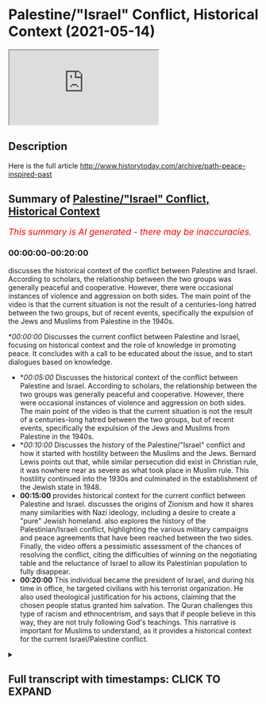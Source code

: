 # Palestine/"Israel" Conflict, Historical Context (2021-05-14)

<iframe loading='lazy' allow='autoplay' src='https://www.youtube.com/embed/9ZKuPycKiX8'></iframe>

## Description

Here is the full article 
http://www.historytoday.com/archive/path-peace-inspired-past

## Summary of [Palestine/"Israel" Conflict, Historical Context](https://www.youtube.com/watch?v=9ZKuPycKiX8)


*<span style="color:red; font-size:125%">This summary is AI generated - there may be inaccuracies</span>. [](/)*

### <a onclick="modifyYTiframeseektime('0')">00:00:00-00:20:00</a>

 discusses the historical context of the conflict between Palestine and Israel. According to scholars, the relationship between the two groups was generally peaceful and cooperative. However, there were occasional instances of violence and aggression on both sides. The main point of the video is that the current situation is not the result of a centuries-long hatred between the two groups, but of recent events, specifically the expulsion of the Jews and Muslims from Palestine in the 1940s.

**<a onclick="modifyYTiframeseektime('0')">00:00:00</a>* Discusses the current conflict between Palestine and Israel, focusing on historical context and the role of knowledge in promoting peace. It concludes with a call to be educated about the issue, and to start dialogues based on knowledge.
* **<a onclick="modifyYTiframeseektime('300')">00:05:00</a>* Discusses the historical context of the conflict between Palestine and Israel. According to scholars, the relationship between the two groups was generally peaceful and cooperative. However, there were occasional instances of violence and aggression on both sides. The main point of the video is that the current situation is not the result of a centuries-long hatred between the two groups, but of recent events, specifically the expulsion of the Jews and Muslims from Palestine in the 1940s.
* **<a onclick="modifyYTiframeseektime('600')">00:10:00</a>* Discusses the history of the Palestine/"Israel" conflict and how it started with hostility between the Muslims and the Jews. Bernard Lewis points out that, while similar persecution did exist in Christian rule, it was nowhere near as severe as what took place in Muslim rule. This hostility continued into the 1930s and culminated in the establishment of the Jewish state in 1948.
* **<a onclick="modifyYTiframeseektime('900')">00:15:00</a>**  provides historical context for the current conflict between Palestine and Israel. discusses the origins of Zionism and how it shares many similarities with Nazi ideology, including a desire to create a "pure" Jewish homeland.  also explores the history of the Palestinian/Israeli conflict, highlighting the various military campaigns and peace agreements that have been reached between the two sides. Finally, the video offers a pessimistic assessment of the chances of resolving the conflict, citing the difficulties of winning on the negotiating table and the reluctance of Israel to allow its Palestinian population to fully disappear.
* **<a onclick="modifyYTiframeseektime('1200')">00:20:00</a>** This individual became the president of Israel, and during his time in office, he targeted civilians with his terrorist organization. He also used theological justification for his actions, claiming that the chosen people status granted him salvation. The Quran challenges this type of racism and ethnocentrism, and says that if people believe in this way, they are not truly following God's teachings. This narrative is important for Muslims to understand, as it provides a historical context for the current Israel/Palestine conflict.

<details><summary><h2>Full transcript with timestamps: CLICK TO EXPAND</h2></summary>

<a onclick="modifyYTiframeseektime('2')">0:00:02</a> we are witnessing some monstrous acts  
<a onclick="modifyYTiframeseektime('4')">0:00:04</a> being committed at the hands of the  
<a onclick="modifyYTiframeseektime('5')">0:00:05</a> israeli authorities  
<a onclick="modifyYTiframeseektime('7')">0:00:07</a> against civilian palestinians in  
<a onclick="modifyYTiframeseektime('11')">0:00:11</a> region and this is not something new  
<a onclick="modifyYTiframeseektime('14')">0:00:14</a> this is not something new that we are  
<a onclick="modifyYTiframeseektime('16')">0:00:16</a> witnessing we have witnessed this for  
<a onclick="modifyYTiframeseektime('18')">0:00:18</a> decades  
<a onclick="modifyYTiframeseektime('19')">0:00:19</a> since the advent of the so-called state  
<a onclick="modifyYTiframeseektime('21')">0:00:21</a> of israel in 1948 in may 1948  
<a onclick="modifyYTiframeseektime('25')">0:00:25</a> and that is simply because that state  
<a onclick="modifyYTiframeseektime('27')">0:00:27</a> has had an agenda  
<a onclick="modifyYTiframeseektime('29')">0:00:29</a> which has been uncovered now by  
<a onclick="modifyYTiframeseektime('31')">0:00:31</a> historians like ilan pape  
<a onclick="modifyYTiframeseektime('34')">0:00:34</a> and others like norman finkelstein who  
<a onclick="modifyYTiframeseektime('36')">0:00:36</a> have written extensively on these issues  
<a onclick="modifyYTiframeseektime('39')">0:00:39</a> whereby israeli authorities have been  
<a onclick="modifyYTiframeseektime('43')">0:00:43</a> exposed  
<a onclick="modifyYTiframeseektime('44')">0:00:44</a> for trying to ethnically cleanse  
<a onclick="modifyYTiframeseektime('47')">0:00:47</a> the areas of palestine from the arab  
<a onclick="modifyYTiframeseektime('50')">0:00:50</a> peoples  
<a onclick="modifyYTiframeseektime('51')">0:00:51</a> this is their agenda and why and how do  
<a onclick="modifyYTiframeseektime('54')">0:00:54</a> we know that  
<a onclick="modifyYTiframeseektime('55')">0:00:55</a> we know that from the records we know  
<a onclick="modifyYTiframeseektime('58')">0:00:58</a> that from  
<a onclick="modifyYTiframeseektime('58')">0:00:58</a> the days in which the very early state  
<a onclick="modifyYTiframeseektime('61')">0:01:01</a> of israel had plans  
<a onclick="modifyYTiframeseektime('63')">0:01:03</a> like plan elif and plan bet  
<a onclick="modifyYTiframeseektime('67')">0:01:07</a> and plan gimmel and not to forget the  
<a onclick="modifyYTiframeseektime('70')">0:01:10</a> most important  
<a onclick="modifyYTiframeseektime('72')">0:01:12</a> and severe of them all plan dalit  
<a onclick="modifyYTiframeseektime('76')">0:01:16</a> which explicitly mentions the intention  
<a onclick="modifyYTiframeseektime('79')">0:01:19</a> of the israeli government  
<a onclick="modifyYTiframeseektime('81')">0:01:21</a> or the israeli authorities to try and  
<a onclick="modifyYTiframeseektime('84')">0:01:24</a> dispose  
<a onclick="modifyYTiframeseektime('84')">0:01:24</a> of the land of trying to get rid of  
<a onclick="modifyYTiframeseektime('88')">0:01:28</a> quite frankly as many of the  
<a onclick="modifyYTiframeseektime('90')">0:01:30</a> palestinians as possible and they're  
<a onclick="modifyYTiframeseektime('92')">0:01:32</a> very  
<a onclick="modifyYTiframeseektime('93')">0:01:33</a> clear about those objectives only  
<a onclick="modifyYTiframeseektime('94')">0:01:34</a> someone who is  
<a onclick="modifyYTiframeseektime('96')">0:01:36</a> deluding themselves and who doesn't know  
<a onclick="modifyYTiframeseektime('99')">0:01:39</a> history  
<a onclick="modifyYTiframeseektime('100')">0:01:40</a> would pretend that that is not happening  
<a onclick="modifyYTiframeseektime('103')">0:01:43</a> in that area  
<a onclick="modifyYTiframeseektime('104')">0:01:44</a> as i've mentioned historians now look at  
<a onclick="modifyYTiframeseektime('107')">0:01:47</a> these  
<a onclick="modifyYTiframeseektime('107')">0:01:47</a> records like planned dalet and have  
<a onclick="modifyYTiframeseektime('110')">0:01:50</a> concluded  
<a onclick="modifyYTiframeseektime('112')">0:01:52</a> that this was the intention and is the  
<a onclick="modifyYTiframeseektime('114')">0:01:54</a> intention of the israeli authorities all  
<a onclick="modifyYTiframeseektime('116')">0:01:56</a> along  
<a onclick="modifyYTiframeseektime('117')">0:01:57</a> and if you look at what's been happening  
<a onclick="modifyYTiframeseektime('120')">0:02:00</a> from 1948  
<a onclick="modifyYTiframeseektime('122')">0:02:02</a> to this day you'll find that the  
<a onclick="modifyYTiframeseektime('125')">0:02:05</a> palestinian territories  
<a onclick="modifyYTiframeseektime('127')">0:02:07</a> have been shrinking in size in terms of  
<a onclick="modifyYTiframeseektime('130')">0:02:10</a> geographic location demography  
<a onclick="modifyYTiframeseektime('134')">0:02:14</a> and other things the question is what is  
<a onclick="modifyYTiframeseektime('137')">0:02:17</a> fueling  
<a onclick="modifyYTiframeseektime('138')">0:02:18</a> this conflict it's important that we  
<a onclick="modifyYTiframeseektime('140')">0:02:20</a> have the right diagnostic  
<a onclick="modifyYTiframeseektime('142')">0:02:22</a> to this so that we don't make rash  
<a onclick="modifyYTiframeseektime('145')">0:02:25</a> and hasty or generalized  
<a onclick="modifyYTiframeseektime('148')">0:02:28</a> or otherwise irresponsible judgments  
<a onclick="modifyYTiframeseektime('152')">0:02:32</a> as to why what is happening is happening  
<a onclick="modifyYTiframeseektime('155')">0:02:35</a> i want to submit to you today that what  
<a onclick="modifyYTiframeseektime('156')">0:02:36</a> is happening is happening not because of  
<a onclick="modifyYTiframeseektime('158')">0:02:38</a> religion  
<a onclick="modifyYTiframeseektime('161')">0:02:41</a> it's not because muslims hate jews or  
<a onclick="modifyYTiframeseektime('164')">0:02:44</a> jews hate muslims  
<a onclick="modifyYTiframeseektime('165')">0:02:45</a> or muslims cannot tolerate jews or jews  
<a onclick="modifyYTiframeseektime('168')">0:02:48</a> cannot tolerate muslims  
<a onclick="modifyYTiframeseektime('170')">0:02:50</a> or indeed because that within the  
<a onclick="modifyYTiframeseektime('172')">0:02:52</a> theological systems  
<a onclick="modifyYTiframeseektime('173')">0:02:53</a> of islam and or judaism there is a lack  
<a onclick="modifyYTiframeseektime('177')">0:02:57</a> of tolerance towards the other  
<a onclick="modifyYTiframeseektime('180')">0:03:00</a> and there are many things which can  
<a onclick="modifyYTiframeseektime('181')">0:03:01</a> prove this both contemporary  
<a onclick="modifyYTiframeseektime('183')">0:03:03</a> if you think about the last maybe 100  
<a onclick="modifyYTiframeseektime('185')">0:03:05</a> years  
<a onclick="modifyYTiframeseektime('187')">0:03:07</a> and medieval if you look at the  
<a onclick="modifyYTiframeseektime('190')">0:03:10</a> broad stroke historical trends that have  
<a onclick="modifyYTiframeseektime('193')">0:03:13</a> taken place  
<a onclick="modifyYTiframeseektime('194')">0:03:14</a> in many different countries in the last  
<a onclick="modifyYTiframeseektime('197')">0:03:17</a> thousand four hundred  
<a onclick="modifyYTiframeseektime('198')">0:03:18</a> and forty four years of islamic history  
<a onclick="modifyYTiframeseektime('200')">0:03:20</a> so let's go over some of those things  
<a onclick="modifyYTiframeseektime('202')">0:03:22</a> first because it's important  
<a onclick="modifyYTiframeseektime('203')">0:03:23</a> people are saying what should we do and  
<a onclick="modifyYTiframeseektime('205')">0:03:25</a> what is the solution  
<a onclick="modifyYTiframeseektime('207')">0:03:27</a> the first part of the solution is to be  
<a onclick="modifyYTiframeseektime('210')">0:03:30</a> educated about this topic  
<a onclick="modifyYTiframeseektime('212')">0:03:32</a> after one is educated about this topic  
<a onclick="modifyYTiframeseektime('215')">0:03:35</a> one can  
<a onclick="modifyYTiframeseektime('216')">0:03:36</a> have conversations based on knowledge  
<a onclick="modifyYTiframeseektime('219')">0:03:39</a> which can have a narrative  
<a onclick="modifyYTiframeseektime('221')">0:03:41</a> influencing effect both in the public  
<a onclick="modifyYTiframeseektime('223')">0:03:43</a> sphere and in private  
<a onclick="modifyYTiframeseektime('224')">0:03:44</a> circles that's the first thing and it's  
<a onclick="modifyYTiframeseektime('228')">0:03:48</a> always the case with the muslim  
<a onclick="modifyYTiframeseektime('230')">0:03:50</a> that at least from our perspective  
<a onclick="modifyYTiframeseektime('233')">0:03:53</a> everything should start with the pen  
<a onclick="modifyYTiframeseektime('234')">0:03:54</a> as allah the first thing that was  
<a onclick="modifyYTiframeseektime('237')">0:03:57</a> revealed  
<a onclick="modifyYTiframeseektime('238')">0:03:58</a> in the quran  
<a onclick="modifyYTiframeseektime('247')">0:04:07</a> who created who created who created the  
<a onclick="modifyYTiframeseektime('251')">0:04:11</a> human being from clubs  
<a onclick="modifyYTiframeseektime('257')">0:04:17</a> [Music]  
<a onclick="modifyYTiframeseektime('262')">0:04:22</a> and your lord is the most generous the  
<a onclick="modifyYTiframeseektime('264')">0:04:24</a> one who taught  
<a onclick="modifyYTiframeseektime('266')">0:04:26</a> with the pen with the pen so everything  
<a onclick="modifyYTiframeseektime('269')">0:04:29</a> must start  
<a onclick="modifyYTiframeseektime('271')">0:04:31</a> with knowledge and the pen even  
<a onclick="modifyYTiframeseektime('274')">0:04:34</a> islamic theology  
<a onclick="modifyYTiframeseektime('280')">0:04:40</a> know that it's everything starts  
<a onclick="modifyYTiframeseektime('283')">0:04:43</a> with knowledge so how do we  
<a onclick="modifyYTiframeseektime('287')">0:04:47</a> show how do we show  
<a onclick="modifyYTiframeseektime('290')">0:04:50</a> and prove that actually it's not a  
<a onclick="modifyYTiframeseektime('292')">0:04:52</a> religious tension  
<a onclick="modifyYTiframeseektime('294')">0:04:54</a> if you look at the history of muslims  
<a onclick="modifyYTiframeseektime('296')">0:04:56</a> and jews  
<a onclick="modifyYTiframeseektime('298')">0:04:58</a> starting with the conquest of jerusalem  
<a onclick="modifyYTiframeseektime('301')">0:05:01</a> in 638  
<a onclick="modifyYTiframeseektime('302')">0:05:02</a> by ahmad even someone  
<a onclick="modifyYTiframeseektime('305')">0:05:05</a> like michael sir michael gilbert who i  
<a onclick="modifyYTiframeseektime('308')">0:05:08</a> will link his article is a very short  
<a onclick="modifyYTiframeseektime('311')">0:05:11</a> brief and important read  
<a onclick="modifyYTiframeseektime('315')">0:05:15</a> read this article it's an incredibly  
<a onclick="modifyYTiframeseektime('316')">0:05:16</a> important article it's not written by a  
<a onclick="modifyYTiframeseektime('318')">0:05:18</a> muslim for propaganda purposes or  
<a onclick="modifyYTiframeseektime('320')">0:05:20</a> anything like this  
<a onclick="modifyYTiframeseektime('321')">0:05:21</a> by a british historian of the highest  
<a onclick="modifyYTiframeseektime('323')">0:05:23</a> eminence  
<a onclick="modifyYTiframeseektime('325')">0:05:25</a> the account that he gives and the  
<a onclick="modifyYTiframeseektime('327')">0:05:27</a> account that even someone like thomas  
<a onclick="modifyYTiframeseektime('329')">0:05:29</a> walker arnold  
<a onclick="modifyYTiframeseektime('330')">0:05:30</a> who is an orientalist gives in his the  
<a onclick="modifyYTiframeseektime('333')">0:05:33</a> preaching of islam a book an orientalist  
<a onclick="modifyYTiframeseektime('335')">0:05:35</a> book  
<a onclick="modifyYTiframeseektime('337')">0:05:37</a> some decades many decades ago and many  
<a onclick="modifyYTiframeseektime('340')">0:05:40</a> other people  
<a onclick="modifyYTiframeseektime('341')">0:05:41</a> give even bernard lewis who was one of  
<a onclick="modifyYTiframeseektime('344')">0:05:44</a> the most ardent and polemical people  
<a onclick="modifyYTiframeseektime('346')">0:05:46</a> against islam  
<a onclick="modifyYTiframeseektime('347')">0:05:47</a> and the islamic civilization all of  
<a onclick="modifyYTiframeseektime('350')">0:05:50</a> those people admit  
<a onclick="modifyYTiframeseektime('352')">0:05:52</a> that in fact that in fact there was a  
<a onclick="modifyYTiframeseektime('356')">0:05:56</a> there was an air of tolerance there was  
<a onclick="modifyYTiframeseektime('358')">0:05:58</a> an air of tolerance  
<a onclick="modifyYTiframeseektime('360')">0:06:00</a> and when um he came he allowed the jews  
<a onclick="modifyYTiframeseektime('364')">0:06:04</a> to settle back into jerusalem  
<a onclick="modifyYTiframeseektime('366')">0:06:06</a> and for those who know ancient history  
<a onclick="modifyYTiframeseektime('368')">0:06:08</a> will know that there was something  
<a onclick="modifyYTiframeseektime('370')">0:06:10</a> called the siege of jerusalem in 70 a.d  
<a onclick="modifyYTiframeseektime('373')">0:06:13</a> where the jews were literally kicked out  
<a onclick="modifyYTiframeseektime('375')">0:06:15</a> of their homes  
<a onclick="modifyYTiframeseektime('377')">0:06:17</a> at the hands of the romans you see how  
<a onclick="modifyYTiframeseektime('379')">0:06:19</a> subhanallah how history repeats itself  
<a onclick="modifyYTiframeseektime('381')">0:06:21</a> but now the perpetrators have become the  
<a onclick="modifyYTiframeseektime('383')">0:06:23</a> victims  
<a onclick="modifyYTiframeseektime('384')">0:06:24</a> and the victims have become the  
<a onclick="modifyYTiframeseektime('386')">0:06:26</a> perpetrators  
<a onclick="modifyYTiframeseektime('388')">0:06:28</a> the the perpetrators have become the  
<a onclick="modifyYTiframeseektime('390')">0:06:30</a> victims and the victims have become the  
<a onclick="modifyYTiframeseektime('392')">0:06:32</a> perpetrators  
<a onclick="modifyYTiframeseektime('393')">0:06:33</a> now it's not the roman empire kicking  
<a onclick="modifyYTiframeseektime('395')">0:06:35</a> out the jews from judea  
<a onclick="modifyYTiframeseektime('397')">0:06:37</a> now it's the opposite now it's the jews  
<a onclick="modifyYTiframeseektime('399')">0:06:39</a> kicking out the muslims from palestine  
<a onclick="modifyYTiframeseektime('401')">0:06:41</a> the original inhabitants but let that be  
<a onclick="modifyYTiframeseektime('403')">0:06:43</a> a side note for now  
<a onclick="modifyYTiframeseektime('406')">0:06:46</a> 638 you had peaceful collaboration  
<a onclick="modifyYTiframeseektime('409')">0:06:49</a> you had a system where muslims  
<a onclick="modifyYTiframeseektime('413')">0:06:53</a> christians and jews all lived  
<a onclick="modifyYTiframeseektime('414')">0:06:54</a> side by side there was no  
<a onclick="modifyYTiframeseektime('418')">0:06:58</a> genocide no one has said this and in  
<a onclick="modifyYTiframeseektime('421')">0:07:01</a> fact this would be an a historical claim  
<a onclick="modifyYTiframeseektime('423')">0:07:03</a> that you cannot even make  
<a onclick="modifyYTiframeseektime('424')">0:07:04</a> you cannot make this claim there was no  
<a onclick="modifyYTiframeseektime('426')">0:07:06</a> for forced  
<a onclick="modifyYTiframeseektime('428')">0:07:08</a> religious uh conversion  
<a onclick="modifyYTiframeseektime('431')">0:07:11</a> even thomas walker arnold mentions this  
<a onclick="modifyYTiframeseektime('433')">0:07:13</a> in his book  
<a onclick="modifyYTiframeseektime('436')">0:07:16</a> there was giving to the jews  
<a onclick="modifyYTiframeseektime('439')">0:07:19</a> and to christians and to other  
<a onclick="modifyYTiframeseektime('441')">0:07:21</a> communities  
<a onclick="modifyYTiframeseektime('443')">0:07:23</a> a right to basically rule by what they  
<a onclick="modifyYTiframeseektime('446')">0:07:26</a> believe in  
<a onclick="modifyYTiframeseektime('447')">0:07:27</a> and this is extremely explicit in the  
<a onclick="modifyYTiframeseektime('450')">0:07:30</a> islamic texts  
<a onclick="modifyYTiframeseektime('452')">0:07:32</a> then you had then you had different  
<a onclick="modifyYTiframeseektime('455')">0:07:35</a> empires  
<a onclick="modifyYTiframeseektime('456')">0:07:36</a> and we can't go through a thousand four  
<a onclick="modifyYTiframeseektime('457')">0:07:37</a> hundred years of empires but  
<a onclick="modifyYTiframeseektime('460')">0:07:40</a> suffice it for me to say today that when  
<a onclick="modifyYTiframeseektime('462')">0:07:42</a> you had conviventia  
<a onclick="modifyYTiframeseektime('464')">0:07:44</a> convavencia in spain  
<a onclick="modifyYTiframeseektime('468')">0:07:48</a> in spain which basically means a  
<a onclick="modifyYTiframeseektime('470')">0:07:50</a> collaboration between jews christians  
<a onclick="modifyYTiframeseektime('472')">0:07:52</a> and muslims and  
<a onclick="modifyYTiframeseektime('473')">0:07:53</a> coexistence so much so that in 1492  
<a onclick="modifyYTiframeseektime('479')">0:07:59</a> when the expulsion of the muslims and  
<a onclick="modifyYTiframeseektime('481')">0:08:01</a> jews took place and the inquisition took  
<a onclick="modifyYTiframeseektime('483')">0:08:03</a> place  
<a onclick="modifyYTiframeseektime('484')">0:08:04</a> jewish people and gilbert sir michael  
<a onclick="modifyYTiframeseektime('487')">0:08:07</a> gilbert talks about this in his article  
<a onclick="modifyYTiframeseektime('488')">0:08:08</a> which you must read  
<a onclick="modifyYTiframeseektime('490')">0:08:10</a> jewish people ran to the ottoman empire  
<a onclick="modifyYTiframeseektime('493')">0:08:13</a> for safe haven  
<a onclick="modifyYTiframeseektime('494')">0:08:14</a> they ran to the muslims for say and what  
<a onclick="modifyYTiframeseektime('496')">0:08:16</a> did the ottomans do did they  
<a onclick="modifyYTiframeseektime('498')">0:08:18</a> kill them did they enslave them no they  
<a onclick="modifyYTiframeseektime('500')">0:08:20</a> did not  
<a onclick="modifyYTiframeseektime('501')">0:08:21</a> that is a historical they gave them a  
<a onclick="modifyYTiframeseektime('503')">0:08:23</a> space to worship  
<a onclick="modifyYTiframeseektime('506')">0:08:26</a> to believe and so on and before the  
<a onclick="modifyYTiframeseektime('509')">0:08:29</a> ottomans even  
<a onclick="modifyYTiframeseektime('510')">0:08:30</a> the spanish empire in the spanish  
<a onclick="modifyYTiframeseektime('512')">0:08:32</a> inhabited  
<a onclick="modifyYTiframeseektime('513')">0:08:33</a> muslim area or areas  
<a onclick="modifyYTiframeseektime('516')">0:08:36</a> you find that some of the greatest  
<a onclick="modifyYTiframeseektime('519')">0:08:39</a> jewish thinkers of all time  
<a onclick="modifyYTiframeseektime('521')">0:08:41</a> like musa bin mahyun maimonides existed  
<a onclick="modifyYTiframeseektime('525')">0:08:45</a> and he produced his best works under  
<a onclick="modifyYTiframeseektime('527')">0:08:47</a> muslims in fact  
<a onclick="modifyYTiframeseektime('529')">0:08:49</a> the enlightenment of the jews the golden  
<a onclick="modifyYTiframeseektime('532')">0:08:52</a> age of jewish  
<a onclick="modifyYTiframeseektime('534')">0:08:54</a> of the jury took place under muslim rule  
<a onclick="modifyYTiframeseektime('539')">0:08:59</a> it took place under muslim rule  
<a onclick="modifyYTiframeseektime('543')">0:09:03</a> so one cannot say  
<a onclick="modifyYTiframeseektime('547')">0:09:07</a> that in fact this is that the muslims  
<a onclick="modifyYTiframeseektime('550')">0:09:10</a> and jews had this  
<a onclick="modifyYTiframeseektime('551')">0:09:11</a> horrible relationship yes of course  
<a onclick="modifyYTiframeseektime('554')">0:09:14</a> there were times when muslims and jews  
<a onclick="modifyYTiframeseektime('555')">0:09:15</a> went to war  
<a onclick="modifyYTiframeseektime('557')">0:09:17</a> but that was i will i will put to you  
<a onclick="modifyYTiframeseektime('560')">0:09:20</a> that  
<a onclick="modifyYTiframeseektime('560')">0:09:20</a> was the historical exception and not the  
<a onclick="modifyYTiframeseektime('563')">0:09:23</a> rule  
<a onclick="modifyYTiframeseektime('564')">0:09:24</a> the rule was for hundreds of years  
<a onclick="modifyYTiframeseektime('566')">0:09:26</a> muslims had protected jewish people  
<a onclick="modifyYTiframeseektime('570')">0:09:30</a> so much so that someone like bernard  
<a onclick="modifyYTiframeseektime('573')">0:09:33</a> lewis  
<a onclick="modifyYTiframeseektime('574')">0:09:34</a> who gilbert mentions in his article  
<a onclick="modifyYTiframeseektime('576')">0:09:36</a> which i'll put down  
<a onclick="modifyYTiframeseektime('577')">0:09:37</a> someone like bernard lewis freely admits  
<a onclick="modifyYTiframeseektime('580')">0:09:40</a> and he is  
<a onclick="modifyYTiframeseektime('581')">0:09:41</a> as i mentioned a polemic against islam  
<a onclick="modifyYTiframeseektime('583')">0:09:43</a> and islamic civilization  
<a onclick="modifyYTiframeseektime('584')">0:09:44</a> that something to this effect that i'm  
<a onclick="modifyYTiframeseektime('586')">0:09:46</a> paraphrasing but the best time  
<a onclick="modifyYTiframeseektime('590')">0:09:50</a> in the uh the best time  
<a onclick="modifyYTiframeseektime('593')">0:09:53</a> in the in the muslim empire didn't  
<a onclick="modifyYTiframeseektime('595')">0:09:55</a> amount to the worst time in the  
<a onclick="modifyYTiframeseektime('596')">0:09:56</a> christian empire in other words  
<a onclick="modifyYTiframeseektime('598')">0:09:58</a> the the jews under the muslim  
<a onclick="modifyYTiframeseektime('602')">0:10:02</a> under muslim rule were not persecuted  
<a onclick="modifyYTiframeseektime('605')">0:10:05</a> in any way shape or form comparable to  
<a onclick="modifyYTiframeseektime('608')">0:10:08</a> that which happened in christian  
<a onclick="modifyYTiframeseektime('610')">0:10:10</a> rule with the spanish inquisition  
<a onclick="modifyYTiframeseektime('614')">0:10:14</a> and with the hitler with the pogroms  
<a onclick="modifyYTiframeseektime('619')">0:10:19</a> and so many other events that we can  
<a onclick="modifyYTiframeseektime('621')">0:10:21</a> cite  
<a onclick="modifyYTiframeseektime('622')">0:10:22</a> no such events equivalent to that  
<a onclick="modifyYTiframeseektime('624')">0:10:24</a> existed in the muslim world  
<a onclick="modifyYTiframeseektime('626')">0:10:26</a> at all according to bernard lewis and  
<a onclick="modifyYTiframeseektime('628')">0:10:28</a> this is mentioned by  
<a onclick="modifyYTiframeseektime('629')">0:10:29</a> sir michael gilbert so when did this  
<a onclick="modifyYTiframeseektime('633')">0:10:33</a> hostility start taking place  
<a onclick="modifyYTiframeseektime('636')">0:10:36</a> when did really the war start to  
<a onclick="modifyYTiframeseektime('638')">0:10:38</a> proliferate  
<a onclick="modifyYTiframeseektime('640')">0:10:40</a> and the hatred started to become  
<a onclick="modifyYTiframeseektime('643')">0:10:43</a> apparent to the degree  
<a onclick="modifyYTiframeseektime('646')">0:10:46</a> to which it is now sir michael gilbert  
<a onclick="modifyYTiframeseektime('651')">0:10:51</a> says that in fact this took place at the  
<a onclick="modifyYTiframeseektime('654')">0:10:54</a> advent of  
<a onclick="modifyYTiframeseektime('655')">0:10:55</a> zionism and this is a view widely  
<a onclick="modifyYTiframeseektime('658')">0:10:58</a> accepted among historians  
<a onclick="modifyYTiframeseektime('662')">0:11:02</a> if you look at the recent past if you  
<a onclick="modifyYTiframeseektime('665')">0:11:05</a> look at the recent past  
<a onclick="modifyYTiframeseektime('667')">0:11:07</a> you had of and obviously these things  
<a onclick="modifyYTiframeseektime('669')">0:11:09</a> require  
<a onclick="modifyYTiframeseektime('670')">0:11:10</a> lectures in their own but i will  
<a onclick="modifyYTiframeseektime('672')">0:11:12</a> passively talk about this and you can go  
<a onclick="modifyYTiframeseektime('674')">0:11:14</a> research in your time but you had the  
<a onclick="modifyYTiframeseektime('675')">0:11:15</a> balfour  
<a onclick="modifyYTiframeseektime('676')">0:11:16</a> declaration 1917 where  
<a onclick="modifyYTiframeseektime('679')">0:11:19</a> britain promised  
<a onclick="modifyYTiframeseektime('683')">0:11:23</a> the jewish people or the zionists at  
<a onclick="modifyYTiframeseektime('686')">0:11:26</a> that time  
<a onclick="modifyYTiframeseektime('687')">0:11:27</a> that they will facilitate for them a  
<a onclick="modifyYTiframeseektime('689')">0:11:29</a> homeland  
<a onclick="modifyYTiframeseektime('690')">0:11:30</a> in palestine and bear in mind britain  
<a onclick="modifyYTiframeseektime('693')">0:11:33</a> didn't have a mandate for palestine  
<a onclick="modifyYTiframeseektime('695')">0:11:35</a> in 1917 the war was still going on world  
<a onclick="modifyYTiframeseektime('698')">0:11:38</a> war one was still going on at that time  
<a onclick="modifyYTiframeseektime('700')">0:11:40</a> and so they had a mandate for they had a  
<a onclick="modifyYTiframeseektime('703')">0:11:43</a> mandate for  
<a onclick="modifyYTiframeseektime('704')">0:11:44</a> palestine in 1920 and from the years of  
<a onclick="modifyYTiframeseektime('707')">0:11:47</a> 1920 to 1948  
<a onclick="modifyYTiframeseektime('709')">0:11:49</a> there was a struggle within where there  
<a onclick="modifyYTiframeseektime('712')">0:11:52</a> was a struggle within  
<a onclick="modifyYTiframeseektime('714')">0:11:54</a> palestine so much so  
<a onclick="modifyYTiframeseektime('718')">0:11:58</a> that what happened is in the 30s in  
<a onclick="modifyYTiframeseektime('722')">0:12:02</a> particular  
<a onclick="modifyYTiframeseektime('722')">0:12:02</a> in the 30s in particular you had  
<a onclick="modifyYTiframeseektime('724')">0:12:04</a> something called the arab revolt in 1936  
<a onclick="modifyYTiframeseektime('727')">0:12:07</a> which took place because of an  
<a onclick="modifyYTiframeseektime('729')">0:12:09</a> increasing  
<a onclick="modifyYTiframeseektime('730')">0:12:10</a> jewish immigration obviously you will  
<a onclick="modifyYTiframeseektime('733')">0:12:13</a> know if you know german history as well  
<a onclick="modifyYTiframeseektime('735')">0:12:15</a> if you study it gcses or whatever  
<a onclick="modifyYTiframeseektime('738')">0:12:18</a> that hitler became chancellor of the  
<a onclick="modifyYTiframeseektime('739')">0:12:19</a> exchequer in the early 30s 1933  
<a onclick="modifyYTiframeseektime('743')">0:12:23</a> and the nuremberg laws took place in  
<a onclick="modifyYTiframeseektime('745')">0:12:25</a> 1934.  
<a onclick="modifyYTiframeseektime('747')">0:12:27</a> so in 1934 is when the nuremberg  
<a onclick="modifyYTiframeseektime('749')">0:12:29</a> starting to take place  
<a onclick="modifyYTiframeseektime('750')">0:12:30</a> that's where you find so many jews like  
<a onclick="modifyYTiframeseektime('753')">0:12:33</a> to come from germany but not just  
<a onclick="modifyYTiframeseektime('754')">0:12:34</a> germany  
<a onclick="modifyYTiframeseektime('755')">0:12:35</a> from poland and from russia and  
<a onclick="modifyYTiframeseektime('756')">0:12:36</a> different parts of the european world  
<a onclick="modifyYTiframeseektime('759')">0:12:39</a> and they were coming and overflowing  
<a onclick="modifyYTiframeseektime('763')">0:12:43</a> overflowing a country with very small  
<a onclick="modifyYTiframeseektime('765')">0:12:45</a> population which was at that time  
<a onclick="modifyYTiframeseektime('766')">0:12:46</a> palestine  
<a onclick="modifyYTiframeseektime('767')">0:12:47</a> and this culminated you could say in  
<a onclick="modifyYTiframeseektime('770')">0:12:50</a> what was referred to as the arab revolt  
<a onclick="modifyYTiframeseektime('771')">0:12:51</a> because  
<a onclick="modifyYTiframeseektime('772')">0:12:52</a> how can you bring all these people maybe  
<a onclick="modifyYTiframeseektime('774')">0:12:54</a> 150  
<a onclick="modifyYTiframeseektime('775')">0:12:55</a> 000 people according to huritz in his  
<a onclick="modifyYTiframeseektime('777')">0:12:57</a> book the struggle for palestine  
<a onclick="modifyYTiframeseektime('780')">0:13:00</a> he talks about and you can look at that  
<a onclick="modifyYTiframeseektime('782')">0:13:02</a> book because it's it's not even written  
<a onclick="modifyYTiframeseektime('784')">0:13:04</a> by  
<a onclick="modifyYTiframeseektime('784')">0:13:04</a> it's written by i think is mutual is a  
<a onclick="modifyYTiframeseektime('786')">0:13:06</a> jew himself  
<a onclick="modifyYTiframeseektime('787')">0:13:07</a> but it's a classic on this talks about  
<a onclick="modifyYTiframeseektime('790')">0:13:10</a> the fact that these people are coming in  
<a onclick="modifyYTiframeseektime('791')">0:13:11</a> in 30s early 30s  
<a onclick="modifyYTiframeseektime('793')">0:13:13</a> in swathes and overpopulating the  
<a onclick="modifyYTiframeseektime('797')">0:13:17</a> uh overpopulating palestine and then in  
<a onclick="modifyYTiframeseektime('799')">0:13:19</a> 1939  
<a onclick="modifyYTiframeseektime('800')">0:13:20</a> i'm quickly going through this you had  
<a onclick="modifyYTiframeseektime('803')">0:13:23</a> the white paper  
<a onclick="modifyYTiframeseektime('804')">0:13:24</a> and you can go and research what that is  
<a onclick="modifyYTiframeseektime('805')">0:13:25</a> it's a particular paper that took place  
<a onclick="modifyYTiframeseektime('807')">0:13:27</a> uh that was written by the british  
<a onclick="modifyYTiframeseektime('809')">0:13:29</a> mandate which  
<a onclick="modifyYTiframeseektime('811')">0:13:31</a> which caused very much agony and  
<a onclick="modifyYTiframeseektime('814')">0:13:34</a> commotion  
<a onclick="modifyYTiframeseektime('815')">0:13:35</a> and then after that you had in 1940  
<a onclick="modifyYTiframeseektime('818')">0:13:38</a> the establishment of it of  
<a onclick="modifyYTiframeseektime('821')">0:13:41</a> the military win with the blessings by  
<a onclick="modifyYTiframeseektime('824')">0:13:44</a> the way and this is according to herod's  
<a onclick="modifyYTiframeseektime('825')">0:13:45</a> of will of winston churchill that now  
<a onclick="modifyYTiframeseektime('828')">0:13:48</a> they decide to have the hagganah and the  
<a onclick="modifyYTiframeseektime('830')">0:13:50</a> urgon  
<a onclick="modifyYTiframeseektime('831')">0:13:51</a> and the hagana was a paramilitary group  
<a onclick="modifyYTiframeseektime('834')">0:13:54</a> and this is the beginnings of the jewish  
<a onclick="modifyYTiframeseektime('836')">0:13:56</a> state if you really want to  
<a onclick="modifyYTiframeseektime('837')">0:13:57</a> pin it down it was when they had defense  
<a onclick="modifyYTiframeseektime('840')">0:14:00</a> systems in place  
<a onclick="modifyYTiframeseektime('841')">0:14:01</a> the hagener the hagen up  
<a onclick="modifyYTiframeseektime('845')">0:14:05</a> in the 1940s early 1940s  
<a onclick="modifyYTiframeseektime('849')">0:14:09</a> and the irg which are a terrorist  
<a onclick="modifyYTiframeseektime('850')">0:14:10</a> organization  
<a onclick="modifyYTiframeseektime('852')">0:14:12</a> now they started to defend themselves  
<a onclick="modifyYTiframeseektime('854')">0:14:14</a> and what they mean by that really  
<a onclick="modifyYTiframeseektime('856')">0:14:16</a> especially in the case of the argument  
<a onclick="modifyYTiframeseektime('858')">0:14:18</a> is commit terrorist heinous acts which  
<a onclick="modifyYTiframeseektime('860')">0:14:20</a> were recognized as terrorists  
<a onclick="modifyYTiframeseektime('861')">0:14:21</a> terroristic by almost everybody the  
<a onclick="modifyYTiframeseektime('863')">0:14:23</a> americans the british and everyone  
<a onclick="modifyYTiframeseektime('864')">0:14:24</a> because in fact and i mentioned this  
<a onclick="modifyYTiframeseektime('866')">0:14:26</a> quite often  
<a onclick="modifyYTiframeseektime('868')">0:14:28</a> it culminated probably one of the most  
<a onclick="modifyYTiframeseektime('870')">0:14:30</a> severe terrorist attacks in 1946  
<a onclick="modifyYTiframeseektime('874')">0:14:34</a> where these people the of gun  
<a onclick="modifyYTiframeseektime('877')">0:14:37</a> went into the king david hotel and  
<a onclick="modifyYTiframeseektime('879')">0:14:39</a> killed 91  
<a onclick="modifyYTiframeseektime('880')">0:14:40</a> people innocents innocent people they  
<a onclick="modifyYTiframeseektime('883')">0:14:43</a> went into a hotel in jerusalem in east  
<a onclick="modifyYTiframeseektime('885')">0:14:45</a> jerusalem and killed people  
<a onclick="modifyYTiframeseektime('887')">0:14:47</a> and you see they were rewarded for their  
<a onclick="modifyYTiframeseektime('889')">0:14:49</a> terrorism  
<a onclick="modifyYTiframeseektime('890')">0:14:50</a> by the british and the u.n two years  
<a onclick="modifyYTiframeseektime('892')">0:14:52</a> later by getting a state  
<a onclick="modifyYTiframeseektime('894')">0:14:54</a> in their name in 1948  
<a onclick="modifyYTiframeseektime('898')">0:14:58</a> and what a precedent to set  
<a onclick="modifyYTiframeseektime('901')">0:15:01</a> what a precedent to set they were  
<a onclick="modifyYTiframeseektime('903')">0:15:03</a> rewarded for their terrorism  
<a onclick="modifyYTiframeseektime('905')">0:15:05</a> because the ruling powers and the man  
<a onclick="modifyYTiframeseektime('908')">0:15:08</a> the british mandate and so on they had  
<a onclick="modifyYTiframeseektime('909')">0:15:09</a> enough of this  
<a onclick="modifyYTiframeseektime('910')">0:15:10</a> and so the case was referred to the un  
<a onclick="modifyYTiframeseektime('912')">0:15:12</a> and 1948 lo and behold  
<a onclick="modifyYTiframeseektime('914')">0:15:14</a> you have the state of israel and then  
<a onclick="modifyYTiframeseektime('917')">0:15:17</a> you have  
<a onclick="modifyYTiframeseektime('918')">0:15:18</a> of course the wars you have a 1948 war  
<a onclick="modifyYTiframeseektime('923')">0:15:23</a> and then you have the 1966 war and the  
<a onclick="modifyYTiframeseektime('925')">0:15:25</a> 1966 wars with  
<a onclick="modifyYTiframeseektime('927')">0:15:27</a> egypt and other neighboring states like  
<a onclick="modifyYTiframeseektime('929')">0:15:29</a> jordan and so on  
<a onclick="modifyYTiframeseektime('930')">0:15:30</a> where they lost decisively  
<a onclick="modifyYTiframeseektime('933')">0:15:33</a> because obviously america had a hand in  
<a onclick="modifyYTiframeseektime('935')">0:15:35</a> that war and  
<a onclick="modifyYTiframeseektime('936')">0:15:36</a> they were not prepared and they had arab  
<a onclick="modifyYTiframeseektime('938')">0:15:38</a> nationalism and they were not  
<a onclick="modifyYTiframeseektime('940')">0:15:40</a> really effective and then 1973  
<a onclick="modifyYTiframeseektime('943')">0:15:43</a> with another war which is held in  
<a onclick="modifyYTiframeseektime('946')">0:15:46</a> egyptian  
<a onclick="modifyYTiframeseektime('947')">0:15:47</a> history at least as one of the great  
<a onclick="modifyYTiframeseektime('949')">0:15:49</a> victories and i see why they think that  
<a onclick="modifyYTiframeseektime('951')">0:15:51</a> because at least they've regained sinai  
<a onclick="modifyYTiframeseektime('955')">0:15:55</a> they regained sinai in 1973  
<a onclick="modifyYTiframeseektime('959')">0:15:59</a> but we still have the issue as it is now  
<a onclick="modifyYTiframeseektime('961')">0:16:01</a> and then you have all these accords that  
<a onclick="modifyYTiframeseektime('962')">0:16:02</a> took place before  
<a onclick="modifyYTiframeseektime('963')">0:16:03</a> in between that time period and then you  
<a onclick="modifyYTiframeseektime('965')">0:16:05</a> had the struggle which continued  
<a onclick="modifyYTiframeseektime('967')">0:16:07</a> and you had the intifadas into father  
<a onclick="modifyYTiframeseektime('969')">0:16:09</a> one intifada  
<a onclick="modifyYTiframeseektime('970')">0:16:10</a> ii and then you had these operations  
<a onclick="modifyYTiframeseektime('973')">0:16:13</a> against  
<a onclick="modifyYTiframeseektime('973')">0:16:13</a> gaza cast lead and protective edge  
<a onclick="modifyYTiframeseektime('976')">0:16:16</a> two major operations which killed  
<a onclick="modifyYTiframeseektime('979')">0:16:19</a> claimed the lives of many different  
<a onclick="modifyYTiframeseektime('980')">0:16:20</a> people  
<a onclick="modifyYTiframeseektime('981')">0:16:21</a> in the early 2000s you also had the  
<a onclick="modifyYTiframeseektime('983')">0:16:23</a> removal of the movement  
<a onclick="modifyYTiframeseektime('985')">0:16:25</a> away of the jewish settlers from hazzard  
<a onclick="modifyYTiframeseektime('988')">0:16:28</a> under the reign of ariel sharon is very  
<a onclick="modifyYTiframeseektime('991')">0:16:31</a> interesting  
<a onclick="modifyYTiframeseektime('992')">0:16:32</a> because i actually watched some videos  
<a onclick="modifyYTiframeseektime('996')">0:16:36</a> of those individuals the jewish settlers  
<a onclick="modifyYTiframeseektime('998')">0:16:38</a> in gaza  
<a onclick="modifyYTiframeseektime('999')">0:16:39</a> they were leaving because they were  
<a onclick="modifyYTiframeseektime('1001')">0:16:41</a> being told to leave by ariel sharon  
<a onclick="modifyYTiframeseektime('1004')">0:16:44</a> and as they were leaving they were  
<a onclick="modifyYTiframeseektime('1005')">0:16:45</a> destroying their homes and this exactly  
<a onclick="modifyYTiframeseektime('1008')">0:16:48</a> mimics what happened to bernoull  
<a onclick="modifyYTiframeseektime('1009')">0:16:49</a> which was a tribe of the jewish people  
<a onclick="modifyYTiframeseektime('1011')">0:16:51</a> at the time of the prophet muhammad  
<a onclick="modifyYTiframeseektime('1021')">0:17:01</a> that they destroyed their own homes  
<a onclick="modifyYTiframeseektime('1022')">0:17:02</a> exactly the same thing they were exiled  
<a onclick="modifyYTiframeseektime('1024')">0:17:04</a> and they destroyed their own homes  
<a onclick="modifyYTiframeseektime('1025')">0:17:05</a> before they leave so they don't they  
<a onclick="modifyYTiframeseektime('1027')">0:17:07</a> don't leave anything nice for  
<a onclick="modifyYTiframeseektime('1028')">0:17:08</a> the muslims and now obviously you had  
<a onclick="modifyYTiframeseektime('1031')">0:17:11</a> these other operations that took place  
<a onclick="modifyYTiframeseektime('1033')">0:17:13</a> and we are where we are the question is  
<a onclick="modifyYTiframeseektime('1036')">0:17:16</a> why is this all happening it's happening  
<a onclick="modifyYTiframeseektime('1038')">0:17:18</a> because those  
<a onclick="modifyYTiframeseektime('1039')">0:17:19</a> particular zionists have a racial  
<a onclick="modifyYTiframeseektime('1043')">0:17:23</a> in exactly by the way zionism and nazism  
<a onclick="modifyYTiframeseektime('1045')">0:17:25</a> are very similar  
<a onclick="modifyYTiframeseektime('1047')">0:17:27</a> they're both nationalistic they're both  
<a onclick="modifyYTiframeseektime('1049')">0:17:29</a> racially predicated  
<a onclick="modifyYTiframeseektime('1050')">0:17:30</a> and they had exactly the same vision  
<a onclick="modifyYTiframeseektime('1052')">0:17:32</a> really they wanted to see a country full  
<a onclick="modifyYTiframeseektime('1054')">0:17:34</a> of people that homogeneous  
<a onclick="modifyYTiframeseektime('1057')">0:17:37</a> that's their vision it's a racist vision  
<a onclick="modifyYTiframeseektime('1059')">0:17:39</a> and now you have an apartheid state and  
<a onclick="modifyYTiframeseektime('1060')">0:17:40</a> you have people who claim to be liberals  
<a onclick="modifyYTiframeseektime('1062')">0:17:42</a> or even neoconservatives and other who  
<a onclick="modifyYTiframeseektime('1065')">0:17:45</a> whoever they whoever they may be  
<a onclick="modifyYTiframeseektime('1066')">0:17:46</a> who support the state of israel  
<a onclick="modifyYTiframeseektime('1070')">0:17:50</a> what is our job and what do we do i'll  
<a onclick="modifyYTiframeseektime('1073')">0:17:53</a> be honest with you  
<a onclick="modifyYTiframeseektime('1074')">0:17:54</a> with razza and with the duffalga of the  
<a onclick="modifyYTiframeseektime('1077')">0:17:57</a> west bank  
<a onclick="modifyYTiframeseektime('1079')">0:17:59</a> the truth of the matter is it's it's  
<a onclick="modifyYTiframeseektime('1081')">0:18:01</a> really a pessimistic case  
<a onclick="modifyYTiframeseektime('1083')">0:18:03</a> henry kissinger once said something very  
<a onclick="modifyYTiframeseektime('1086')">0:18:06</a> important  
<a onclick="modifyYTiframeseektime('1087')">0:18:07</a> he said this to us sadet the egyptian  
<a onclick="modifyYTiframeseektime('1091')">0:18:11</a> prime minister at the time of the  
<a onclick="modifyYTiframeseektime('1093')">0:18:13</a> president at the time  
<a onclick="modifyYTiframeseektime('1095')">0:18:15</a> he said to him you cannot win on the  
<a onclick="modifyYTiframeseektime('1096')">0:18:16</a> negotiating table what you've lost in  
<a onclick="modifyYTiframeseektime('1098')">0:18:18</a> the battlefield  
<a onclick="modifyYTiframeseektime('1101')">0:18:21</a> and this is something true of life we  
<a onclick="modifyYTiframeseektime('1103')">0:18:23</a> cannot expect as muslim people to have  
<a onclick="modifyYTiframeseektime('1106')">0:18:26</a> to win on the negotiating table what  
<a onclick="modifyYTiframeseektime('1108')">0:18:28</a> we've lost in the battlefield  
<a onclick="modifyYTiframeseektime('1111')">0:18:31</a> that's the first principle the second  
<a onclick="modifyYTiframeseektime('1113')">0:18:33</a> principle now the second point  
<a onclick="modifyYTiframeseektime('1115')">0:18:35</a> is as it relates to charity  
<a onclick="modifyYTiframeseektime('1118')">0:18:38</a> some people now mashallah pouring in  
<a onclick="modifyYTiframeseektime('1120')">0:18:40</a> charity  
<a onclick="modifyYTiframeseektime('1122')">0:18:42</a> and i'm not saying not saying that's not  
<a onclick="modifyYTiframeseektime('1123')">0:18:43</a> a good thing but from my connections  
<a onclick="modifyYTiframeseektime('1126')">0:18:46</a> that with the charity organizations  
<a onclick="modifyYTiframeseektime('1127')">0:18:47</a> i'm not saying that has that putting  
<a onclick="modifyYTiframeseektime('1129')">0:18:49</a> money into it is not a good idea  
<a onclick="modifyYTiframeseektime('1131')">0:18:51</a> but it's limited because israel is not  
<a onclick="modifyYTiframeseektime('1133')">0:18:53</a> going to let people go into yeah  
<a onclick="modifyYTiframeseektime('1135')">0:18:55</a> so it's gonna it's gonna be stalled  
<a onclick="modifyYTiframeseektime('1136')">0:18:56</a> people are gonna have the money the  
<a onclick="modifyYTiframeseektime('1138')">0:18:58</a> charities are gonna have the money not  
<a onclick="modifyYTiframeseektime('1139')">0:18:59</a> know what to do with it  
<a onclick="modifyYTiframeseektime('1140')">0:19:00</a> or they might have the money and try and  
<a onclick="modifyYTiframeseektime('1142')">0:19:02</a> transfer some of it but it's not gonna  
<a onclick="modifyYTiframeseektime('1144')">0:19:04</a> be all effective  
<a onclick="modifyYTiframeseektime('1146')">0:19:06</a> for me personally i personally believe  
<a onclick="modifyYTiframeseektime('1149')">0:19:09</a> that the most  
<a onclick="modifyYTiframeseektime('1150')">0:19:10</a> effective thing we can do in the west  
<a onclick="modifyYTiframeseektime('1153')">0:19:13</a> is promote the narrative of racism  
<a onclick="modifyYTiframeseektime('1157')">0:19:17</a> and terrorism and this is what israelis  
<a onclick="modifyYTiframeseektime('1160')">0:19:20</a> it's a racist state and is a terroristic  
<a onclick="modifyYTiframeseektime('1162')">0:19:22</a> state and when i say that  
<a onclick="modifyYTiframeseektime('1164')">0:19:24</a> i don't mean that in jest in fact this  
<a onclick="modifyYTiframeseektime('1166')">0:19:26</a> is historical reality  
<a onclick="modifyYTiframeseektime('1168')">0:19:28</a> why is it a racist state for the reasons  
<a onclick="modifyYTiframeseektime('1170')">0:19:30</a> aforementioned that they have  
<a onclick="modifyYTiframeseektime('1172')">0:19:32</a> it's been revealed to us that they want  
<a onclick="modifyYTiframeseektime('1174')">0:19:34</a> to ethnically cleanse  
<a onclick="modifyYTiframeseektime('1176')">0:19:36</a> the place and make it people of the  
<a onclick="modifyYTiframeseektime('1179')">0:19:39</a> homogenous  
<a onclick="modifyYTiframeseektime('1180')">0:19:40</a> racial groupings why is it a terroristic  
<a onclick="modifyYTiframeseektime('1183')">0:19:43</a> state  
<a onclick="modifyYTiframeseektime('1184')">0:19:44</a> because those same people that bombed  
<a onclick="modifyYTiframeseektime('1186')">0:19:46</a> the hotel that i talked to you about  
<a onclick="modifyYTiframeseektime('1188')">0:19:48</a> people like muhammad  
<a onclick="modifyYTiframeseektime('1191')">0:19:51</a> begin i don't know how to pronounce his  
<a onclick="modifyYTiframeseektime('1193')">0:19:53</a> first name  
<a onclick="modifyYTiframeseektime('1194')">0:19:54</a> he which wrote that he wrote a book  
<a onclick="modifyYTiframeseektime('1196')">0:19:56</a> called the revolt  
<a onclick="modifyYTiframeseektime('1198')">0:19:58</a> a revolting book who  
<a onclick="modifyYTiframeseektime('1201')">0:20:01</a> talks about hate and how he he targets  
<a onclick="modifyYTiframeseektime('1204')">0:20:04</a> civilians in his book is  
<a onclick="modifyYTiframeseektime('1206')">0:20:06</a> you can get it from the library  
<a onclick="modifyYTiframeseektime('1209')">0:20:09</a> this individual became the pr the  
<a onclick="modifyYTiframeseektime('1211')">0:20:11</a> president of israel  
<a onclick="modifyYTiframeseektime('1213')">0:20:13</a> this terrorist became the president of  
<a onclick="modifyYTiframeseektime('1215')">0:20:15</a> israel from 1977  
<a onclick="modifyYTiframeseektime('1217')">0:20:17</a> to 1981 can you imagine abu bakr  
<a onclick="modifyYTiframeseektime('1222')">0:20:22</a> or one of those terrorists becoming  
<a onclick="modifyYTiframeseektime('1225')">0:20:25</a> a president of a country and being  
<a onclick="modifyYTiframeseektime('1226')">0:20:26</a> welcomed and having his hand  
<a onclick="modifyYTiframeseektime('1229')">0:20:29</a> shaken by rulers across the world  
<a onclick="modifyYTiframeseektime('1233')">0:20:33</a> someone who was part of an operation of  
<a onclick="modifyYTiframeseektime('1236')">0:20:36</a> people who targeted civilians directly  
<a onclick="modifyYTiframeseektime('1239')">0:20:39</a> he became the president and this is the  
<a onclick="modifyYTiframeseektime('1242')">0:20:42</a> infrastructure of the current  
<a onclick="modifyYTiframeseektime('1244')">0:20:44</a> lucid party in israel it has its origins  
<a onclick="modifyYTiframeseektime('1248')">0:20:48</a> in a terroristic organization  
<a onclick="modifyYTiframeseektime('1249')">0:20:49</a> in a racist terroristic organization and  
<a onclick="modifyYTiframeseektime('1252')">0:20:52</a> the truth of the matter is they use  
<a onclick="modifyYTiframeseektime('1254')">0:20:54</a> theological justification for this  
<a onclick="modifyYTiframeseektime('1257')">0:20:57</a> the chosen people justification and the  
<a onclick="modifyYTiframeseektime('1260')">0:21:00</a> quran challenges them on that by the way  
<a onclick="modifyYTiframeseektime('1263')">0:21:03</a> says if you really believe that you are  
<a onclick="modifyYTiframeseektime('1266')">0:21:06</a> the chosen people  
<a onclick="modifyYTiframeseektime('1270')">0:21:10</a> if you are truthful yeah they believe  
<a onclick="modifyYTiframeseektime('1272')">0:21:12</a> that this  
<a onclick="modifyYTiframeseektime('1273')">0:21:13</a> the the ethnicity will give them  
<a onclick="modifyYTiframeseektime('1276')">0:21:16</a> salvation  
<a onclick="modifyYTiframeseektime('1277')">0:21:17</a> if that's the case then what are you  
<a onclick="modifyYTiframeseektime('1279')">0:21:19</a> doing here we should be asking for death  
<a onclick="modifyYTiframeseektime('1282')">0:21:22</a> the quran challenges this type of racism  
<a onclick="modifyYTiframeseektime('1288')">0:21:28</a> and this ethnocentric approach to  
<a onclick="modifyYTiframeseektime('1290')">0:21:30</a> theology  
<a onclick="modifyYTiframeseektime('1291')">0:21:31</a> which is not in fact anything to do with  
<a onclick="modifyYTiframeseektime('1294')">0:21:34</a> the  
<a onclick="modifyYTiframeseektime('1295')">0:21:35</a> prophetic messages of moses or any of  
<a onclick="modifyYTiframeseektime('1298')">0:21:38</a> the old testament prophets  
<a onclick="modifyYTiframeseektime('1299')">0:21:39</a> especially those who are sent to ibn  
<a onclick="modifyYTiframeseektime('1301')">0:21:41</a> islami the children of israel  
<a onclick="modifyYTiframeseektime('1304')">0:21:44</a> no so having said all of this  
<a onclick="modifyYTiframeseektime('1309')">0:21:49</a> the two things i recommend we must  
<a onclick="modifyYTiframeseektime('1312')">0:21:52</a> expose  
<a onclick="modifyYTiframeseektime('1313')">0:21:53</a> the terroristic and the racial nature  
<a onclick="modifyYTiframeseektime('1318')">0:21:58</a> the anti-racial the racist  
<a onclick="modifyYTiframeseektime('1321')">0:22:01</a> the racist character  
<a onclick="modifyYTiframeseektime('1324')">0:22:04</a> of the israeli  
<a onclick="modifyYTiframeseektime('1327')">0:22:07</a> government we must  
<a onclick="modifyYTiframeseektime('1331')">0:22:11</a> this for me if there was an organization  
<a onclick="modifyYTiframeseektime('1334')">0:22:14</a> or if there are organizations that are  
<a onclick="modifyYTiframeseektime('1335')">0:22:15</a> specializing  
<a onclick="modifyYTiframeseektime('1336')">0:22:16</a> just in exposing this narrative  
<a onclick="modifyYTiframeseektime('1339')">0:22:19</a> that would be in this case for me and  
<a onclick="modifyYTiframeseektime('1342')">0:22:22</a> this is not a fatwa or anything like  
<a onclick="modifyYTiframeseektime('1344')">0:22:24</a> that  
<a onclick="modifyYTiframeseektime('1344')">0:22:24</a> but for me if i was putting my money in  
<a onclick="modifyYTiframeseektime('1346')">0:22:26</a> something i put it into that  
<a onclick="modifyYTiframeseektime('1348')">0:22:28</a> and i think the people of palestine  
<a onclick="modifyYTiframeseektime('1349')">0:22:29</a> would appreciate that the most because  
<a onclick="modifyYTiframeseektime('1351')">0:22:31</a> that will be most likely to have an  
<a onclick="modifyYTiframeseektime('1354')">0:22:34</a> effect  
<a onclick="modifyYTiframeseektime('1355')">0:22:35</a> a policy effect to have to which will  
<a onclick="modifyYTiframeseektime('1359')">0:22:39</a> eventually lead to some kind of relief  
<a onclick="modifyYTiframeseektime('1362')">0:22:42</a> some kind of relief but having said that  
<a onclick="modifyYTiframeseektime('1367')">0:22:47</a> i must admit i agree with kissinger  
<a onclick="modifyYTiframeseektime('1371')">0:22:51</a> that this situation is not going to be  
<a onclick="modifyYTiframeseektime('1373')">0:22:53</a> solved on the negotiating table  
<a onclick="modifyYTiframeseektime('1375')">0:22:55</a> and i agree that  
<a onclick="modifyYTiframeseektime('1378')">0:22:58</a> it's something which will probably  
<a onclick="modifyYTiframeseektime('1380')">0:23:00</a> continue for a very very long time  
<a onclick="modifyYTiframeseektime('1382')">0:23:02</a> and no amount of two-state solution  
<a onclick="modifyYTiframeseektime('1385')">0:23:05</a> proposals  
<a onclick="modifyYTiframeseektime('1386')">0:23:06</a> will be sufficient in this case or even  
<a onclick="modifyYTiframeseektime('1389')">0:23:09</a> acceptable  
<a onclick="modifyYTiframeseektime('1390')">0:23:10</a> morally to be honest with you from our  
<a onclick="modifyYTiframeseektime('1391')">0:23:11</a> perspective and so for that reason  
<a onclick="modifyYTiframeseektime('1394')">0:23:14</a> what i say to you as a muslim community  
<a onclick="modifyYTiframeseektime('1396')">0:23:16</a> is this  
<a onclick="modifyYTiframeseektime('1398')">0:23:18</a> if you care about palestine learn the  
<a onclick="modifyYTiframeseektime('1402')">0:23:22</a> history  
<a onclick="modifyYTiframeseektime('1403')">0:23:23</a> read the books and the articles and  
<a onclick="modifyYTiframeseektime('1406')">0:23:26</a> promote the narratives  
<a onclick="modifyYTiframeseektime('1408')">0:23:28</a> the narratives i've just said was  
</details>